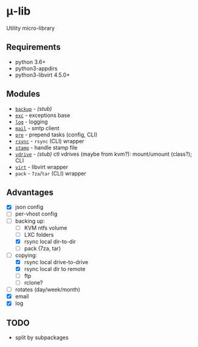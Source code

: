 # &mu;-lib

Utility micro-library

## Requirements

- python 3.6+
- python3-appdirs
- python3-libvirt 4.5.0+

## Modules

- [`backup`](ulib/backup.py) - *(stub)*
- [`exc`](ulib/exc.py) - exceptions base
- [`log`](ulib/log.py) - logging
- [`mail`](ulib/mail.py) - smtp client
- [`pre`](ulib/pre.py) - prepend tasks (config, CLI)
- [`rsync`](ulib/rsync.py) - `rsync` (CLI) wrapper
- [`stamp`](ulib/stamp.py) - handle stamp file
- [`vdrive`](ulib/vdrive.py) - *(stub)* ctl vdrives (maybe from kvm?): mount/umount (class?); CLI
- [`virt`](ulib/virt.py) - libvirt wrapper
- `pack` - `7za`/`tar` (CLI) wrapper

## Advantages
- [x] json config
- [ ] per-vhost config
- [ ] backing up:
  - [ ] KVM ntfs volume
  - [ ] LXC folders
  - [x] rsync local dir-to-dir
  - [ ] pack (7za, tar)
- [ ] copying:
  - [x] rsync local drive-to-drive
  - [x] rsync local dir to remote
  - [ ] ftp
  - [ ] rclone?
- [ ] rotates (day/week/month)
- [x] email
- [x] log

## TODO

- split by subpackages
